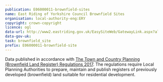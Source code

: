 ```yaml
---
publication: E06000011-brownfield-sites
name: East Riding of Yorkshire Council Brownfield Sites
organisation: local-authority-eng:ERY
copyright: crown-copyright
licence: ogl
data-url: http://www2.eastriding.gov.uk/EasySiteWeb/GatewayLink.aspx?alId=679410
data-gov-uk: 
task: brownfield_site
prefix: E06000011-brownfield-site
---
```


Data published in accordance with [The Town and Country Planning (Brownfield Land Register) Regulations 2017](http://www.legislation.gov.uk/uksi/2017/403/contents/made).
The regulations require Local Planning Authorities to prepare, maintain and publish registers of previously developed (brownfield) land suitable for residential development.

